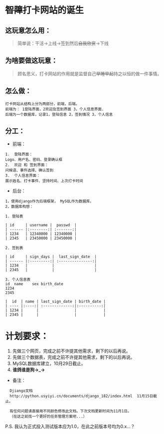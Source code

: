 # <del>智障</del>打卡网站的诞生

## 这玩意怎么用：

>简单说：干活→上线→签到然后<del>自我欣赏</del>→下线

## 为啥要做这玩意：

>顾名思义，打卡网站的作用就是监督自己<del>早睡早起</del>持之以恒的做一件事情。

## 怎么做：
```
打卡网站从结构上分为两部分，前端，后端。
前端为： 1登陆界面，2欢迎及签到界面 3，个人信息界面.
后端为一个数据库，记录1，登陆信息 2，签到情况 3，个人信息
```
## 分工：
- 前端：
```
1.	登陆界面：
Logo、用户名、密码、登录确认框
2.	欢迎 和 签到界面：
问候语、事件选择、确认签到
3.	个人信息界面：
展示姓名、打卡事件、坚持时间、上次打卡时间
```

- 后台：

```
1，使用django作为后端框架， MySQL作为数据库。
2，数据库构想：
```
```
1. 登陆表

| id     | username |  passwd  |
| ------ |:--------:| :-------:|
| 1234   | 12340000 | 12340000 |
| 2345   | 23450000 | 23450000 |

2. 签到表

| id     | sign_days |  last_sign_date  |
| ------ |:---------:| :---------------:|
| 1234   |           |                  |
| 2345   |           |                  |

3. 个人信息表
id	name	sex	birth_date
1234
2345

|  id  | name | last_sign_date | birth_date |
| ---- |:----:| :-------------:|:----------:|
| 1234 |      |                |            |
| 2345 |      |                |            |
```


# 计划要求：
1.	先做三个网页，完成之前不许提其他需求，剩下的以后再说。
2.	先做三个数据表，完成之前不许提其他需求，剩下的以后再说。
3.	MySQL数据库建立，10月29日截止。
4.	<b>谁鸽谁是狗→_→</b>

- 备注：
```
  Djiango文档 
  http://python.usyiyi.cn/documents/django_182/index.html  11月15日截止。

  有任何问题请直接用不同颜色修改此文档。下次文档更新时间为11月1日。
  （在这之前找一个更好的任务管理方案吧...）
```

P.S. 我认为正式投入测试版本应为1.0，在此之前版本号均为0.x...？